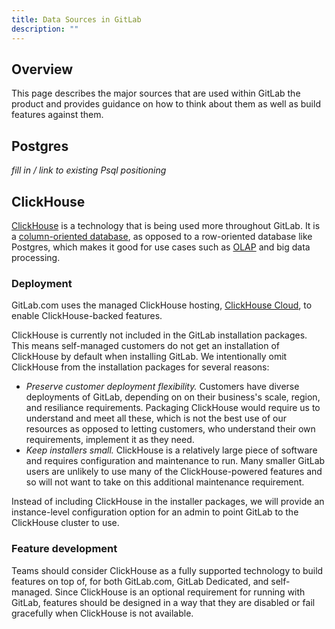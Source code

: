 ```yaml
---
title: Data Sources in GitLab
description: ""
---
```


## Overview

This page describes the major sources that are used within GitLab the product and provides guidance on how to think about them as well as build features against them.

## Postgres

_fill in / link to existing Psql positioning_

## ClickHouse

[ClickHouse](https://clickhouse.com/) is a technology that is being used more throughout GitLab.
It is a [column-oriented database](https://clickhouse.com/docs/en/intro#why-column-oriented-databases-work-better-in-the-olap-scenario), as opposed to a row-oriented database like Postgres, which makes it good for use cases such as [OLAP](https://en.wikipedia.org/wiki/Online_analytical_processing) and big data processing.

### Deployment

GitLab.com uses the managed ClickHouse hosting, [ClickHouse Cloud](https://clickhouse.com/cloud), to enable ClickHouse-backed features.

ClickHouse is currently not included in the GitLab installation packages. This means self-managed customers do not get an installation of ClickHouse by default when installing GitLab.
We intentionally omit ClickHouse from the installation packages for several reasons:
- *Preserve customer deployment flexibility.* Customers have diverse deployments of GitLab, depending on on their business's scale, region, and resiliance requirements. Packaging ClickHouse would require us to understand and meet all these, which is not the best use of our resources as opposed to letting customers, who understand their own requirements, implement it as they need.
- *Keep installers small.* ClickHouse is a relatively large piece of software and requires configuration and maintenance to run. Many smaller GitLab users are unlikely to use many of the ClickHouse-powered features and so will not want to take on this additional maintenance requirement.

Instead of including ClickHouse in the installer packages, we will provide an instance-level configuration option for an admin to point GitLab to the ClickHouse cluster to use.

### Feature development

Teams should consider ClickHouse as a fully supported technology to build features on top of, for both GitLab.com, GitLab Dedicated, and self-managed.
Since ClickHouse is an optional requirement for running with GitLab, features should be designed in a way that they are disabled or fail gracefully when ClickHouse is not available.